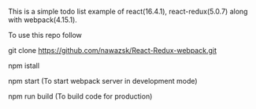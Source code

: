 This is a simple todo list example of react(16.4.1), react-redux(5.0.7) along with webpack(4.15.1).

To use this repo follow

 git clone https://github.com/nawazsk/React-Redux-webpack.git

 npm istall

 npm start   (To start webpack server in development mode)

 npm run build   (To build code for production)

